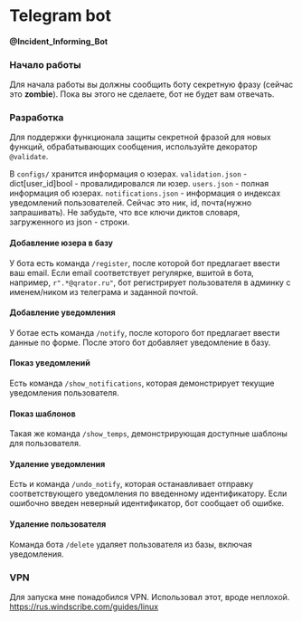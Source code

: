 # Telegram bot
#### @Incident_Informing_Bot

### Начало работы
Для начала работы вы должны сообщить боту секретную фразу (сейчас это __zombie__). Пока вы этого не сделаете,
бот не будет вам отвечать.

### Разработка
Для поддержки функционала защиты секретной фразой для новых функций, обрабатывающих сообщения,
используйте декоратор `@validate`.

В `configs/` хранится информация о юзерах. `validation.json` - dict[user_id]bool - провалидировался ли юзер.
`users.json` - полная информация об юзерах. `notifications.json` - информация о индексах уведомлений пользователей.
Сейчас это ник, id, почта(нужно запрашивать).
Не забудьте, что все ключи диктов словаря, загруженного из json - строки.

#### Добавление юзера в базу
У бота есть команда `/register`, после которой бот предлагает ввести ваш email. Если email соответствует регулярке,
вшитой в бота, например, `r".*@qrator.ru"`, бот регистрирует пользователя в админку с именем/ником из 
телеграма и заданной почтой.

#### Добавление уведомления
У ботае есть команда `/notify`, после которого бот предлагает ввести данные по форме. После этого бот добавляет уведомление в базу.

#### Показ уведомлений
Есть команда `/show_notifications`, которая демонстрирует текущие уведомления пользователя.

#### Показ шаблонов
Такая же команда `/show_temps`, демонстрирующая доступные шаблоны для пользователя.

#### Удаление уведомления
Есть и команда `/undo_notify`, которая останавливает отправку соответствующего уведомления по введенному идентификатору.
Если ошибочно введен неверный идентификатор, бот сообщает об ошибке. 

#### Удаление пользователя
Команда бота `/delete` удаляет пользователя из базы, включая уведомления.

### VPN
Для запуска мне понадобился VPN. Использовал этот, вроде неплохой.
https://rus.windscribe.com/guides/linux
